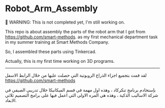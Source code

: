 # Robot_Arm_Assembly

🔴 WARNING:  This is not completed yet, I'm still working on.


This repo is about assembly the parts of the robot arm that I got from https://github.com/smart-methods. as my first mechanical department task in my summer training at Smart Methods Company.

So, I assembled these parts using Tinkercad.

Actually, this is my first time working on 3D programs.

_____________________________________________________

لقد قمت بتجميع اجزاء الذراع الروبوتية التي حصلت عليها من خلال الرابط الاسفل
https://github.com/smart-methods

بإستخادم برنامج تنكركاد ، وهذه اول مهمة في قسم الميكانيكا خلال تدريبي الصيفي في شركة الاساليب الذكية ، وهذه هي المره الاولى التي اعمل فيها على برامج التصميم ثلاثي الابعاد.
